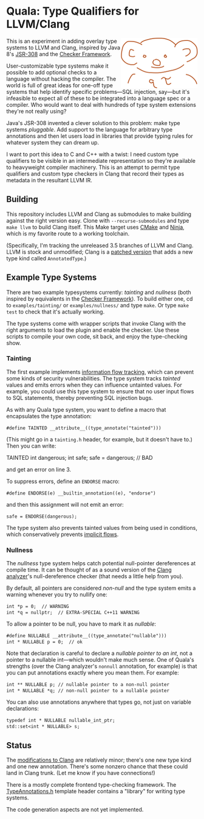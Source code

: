 Quala: Type Qualifiers for LLVM/Clang
=====================================

<img src="qτ.png" align="right" width="202" height="132" alt="qτ the koala">

This is an experiment in adding overlay type systems to LLVM and Clang, inspired by Java 8's [JSR-308][] and the [Checker Framework][].

[Checker Framework]: http://types.cs.washington.edu/checker-framework/
[JSR-308]: http://www.jcp.org/en/jsr/detail?id=308

User-customizable type systems make it possible to add optional checks to a language without hacking the compiler. The world is full of great ideas for one-off type systems that help identify specific problems—SQL injection, say—but it's infeasible to expect all of these to be integrated into a language spec or a compiler. Who would want to deal with hundreds of type system extensions they're not really using?

Java's JSR-308 invented a clever solution to this problem: make type systems *pluggable*. Add support to the language for arbitrary type annotations and then let users load in libraries that provide typing rules for whatever system they can dream up.

I want to port this idea to C and C++ with a twist: I need custom type qualifiers to be visible in an intermediate representation so they're available to heavyweight compiler machinery. This is an attempt to permit type qualifiers and custom type checkers in Clang that record their types as metadata in the resultant LLVM IR.


## Building

This repository includes LLVM and Clang as submodules to make building against the right version easy. Clone with `--recurse-submodules` and type `make llvm` to build Clang itself. This Make target uses [CMake][] and [Ninja][], which is my favorite route to a working toolchain.

(Specifically, I'm tracking the unreleased 3.5 branches of LLVM and Clang. LLVM is stock and unmodified; Clang is a [patched version][clang-quala] that adds a new type kind called `AnnotatedType`.)

[Ninja]: http://martine.github.io/ninja/
[CMake]: http://www.cmake.org/
[clang-quala]: https://github.com/sampsyo/clang-quala


## Example Type Systems

There are two example typesystems currently: *tainting* and *nullness* (both inspired by equivalents in the [Checker Framework][]). To build either one, cd to `examples/tainting/` or `examples/nullness/` and type `make`. Or type `make test` to check that it's actually working.

The type systems come with wrapper scripts that invoke Clang with the right arguments to load the plugin and enable the checker. Use these scripts to compile your own code, sit back, and enjoy the type-checking show.

### Tainting

The first example implements [information flow tracking][ift], which can prevent some kinds of security vulnerabilities. The type system tracks *tainted* values and emits errors when they can influence untainted values. For example, you could use this type system to ensure that no user input flows to SQL statements, thereby preventing SQL injection bugs.

As with any Quala type system, you want to define a macro that encapsulates the type annotation:

    #define TAINTED __attribute__((type_annotate("tainted")))

(This might go in a `tainting.h` header, for example, but it doesn't have to.) Then you can write:

   TAINTED int dangerous;
   int safe;
   safe = dangerous;  // BAD

and get an error on line 3.

To suppress errors, define an `ENDORSE` macro:

    #define ENDORSE(e) __builtin_annotation((e), "endorse")

and then this assignment will not emit an error:

    safe = ENDORSE(dangerous);

The type system also prevents tainted values from being used in conditions, which conservatively prevents [implicit flows][impflow].

[impflow]: http://en.wikipedia.org/wiki/Information_flow_(information_theory)#Explicit_Flows_and_Side_Channels
[ift]: http://en.wikipedia.org/wiki/Information_flow_(information_theory)

### Nullness

The *nullness* type system helps catch potential null-pointer dereferences at compile time. It can be thought of as a sound version of the [Clang analyzer][]'s null-dereference checker (that needs a little help from you).

By default, all pointers are considered *non-null* and the type system emits a warning whenever you try to nullify one:

    int *p = 0;  // WARNING
    int *q = nullptr;  // EXTRA-SPECIAL C++11 WARNING

To allow a pointer to be null, you have to mark it as *nullable*:

    #define NULLABLE __attribute__((type_annotate("nullable")))
    int * NULLABLE p = 0;  // ok

Note that declaration is careful to declare a *nullable pointer to an int*, not a pointer to a nullable int—which wouldn't make much sense. One of Quala's strengths (over the Clang analyzer's `nonnull` annotation, for example) is that you can put annotations exactly where you mean them. For example:

    int ** NULLABLE p; // nullable pointer to a non-null pointer
    int * NULLABLE *q; // non-null pointer to a nullable pointer

You can also use annotations anywhere that types go, not just on variable declarations:

    typedef int * NULLABLE nullable_int_ptr;
    std::set<int * NULLABLE> s;

[Clang analyzer]: http://clang-analyzer.llvm.org/available_checks.html


## Status

The [modifications to Clang][clang-quala] are relatively minor; there's one new type kind and one new annotation. There's some nonzero chance that these could land in Clang trunk. (Let me know if you have connections!)

There is a mostly complete frontend type-checking framework. The [TypeAnnotations.h][] template header contains a "library" for writing type systems.

The code generation aspects are not yet implemented.

[TypeAnnotations.h]: https://github.com/sampsyo/quala/blob/master/TypeAnnotations.h
